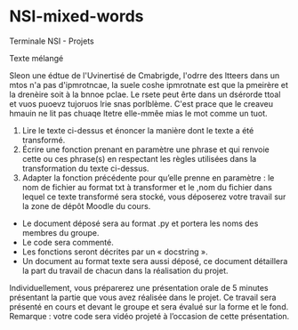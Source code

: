 # NSI-mixed-words

Terminale NSI - Projets

Texte mélangé

Sleon une édtue de l'Uvinertisé de Cmabrigde, l'odrre des 
ltteers dans un mtos n'a pas d'ipmrotncae, la suele coshe 
ipmrotnate est que la pmeirère et la drenèire soit à la bnnoe 
pclae. Le rsete peut êrte dans un dsérorde ttoal et vuos puoevz 
tujoruos lrie snas porlblème. C'est prace que le creaveu 
hmauin ne lit pas chuaqe ltetre elle-mmêe mias le mot comme 
un tuot.

1. Lire le texte ci-dessus et énoncer la manière dont le texte a été transformé.
2. Écrire une fonction prenant en paramètre une phrase et qui renvoie cette ou ces phrase(s) en 
respectant les règles utilisées dans la transformation du texte ci-dessus.
3. Adapter la fonction précédente pour qu’elle prenne en paramètre : le nom de fichier au format txt
à transformer et le ,nom du fichier dans lequel ce texte transformé sera stocké, vous déposerez votre travail sur la zone de dépôt Moodle du cours.

- Le document déposé sera au format .py et portera les noms des membres du groupe.
- Le code sera commenté. 
- Les fonctions seront décrites par un « docstring ».
- Un document au format texte sera aussi déposé, ce document détaillera la part du travail de chacun dans la 
réalisation du projet.

Individuellement, vous préparerez une présentation orale de 5 minutes présentant la partie que vous avez réalisée 
dans le projet. 
Ce travail sera présenté en cours et devant le groupe et sera évalué sur la forme et le fond.
Remarque : votre code sera vidéo projeté à l’occasion de cette présentation.
